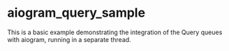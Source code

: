 # aiogram_query_sample

This is a basic example demonstrating the integration of the Query queues with aiogram, running in a separate thread.
